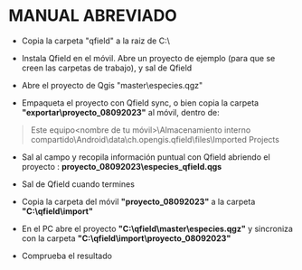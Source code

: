 # MANUAL ABREVIADO

- Copia la carpeta "qfield" a la raiz de C:\

- Instala Qfield en el móvil. Abre un proyecto de ejemplo (para que se creen las carpetas de trabajo), y sal de Qfield

- Abre el proyecto de Qgis "master\especies.qgz"

- Empaqueta el proyecto con Qfield sync, o bien copia la carpeta **"exportar\proyecto_08092023"** al móvil, dentro de:

>Este equipo\<nombre de tu móvil>\Almacenamiento interno compartido\Android\data\ch.opengis.qfield\files\Imported Projects

- Sal al campo y recopila información puntual con Qfield abriendo el proyecto : **proyecto_08092023\especies_qfield.qgs**

- Sal de Qfield cuando termines

- Copia la carpeta del móvil **"proyecto_08092023"** a la carpeta **"C:\qfield\import"**

- En el PC abre el proyecto **"C:\qfield\master\especies.qgz"** y sincroniza con la carpeta **"C:\qfield\import\proyecto_08092023"**

- Comprueba el resultado
